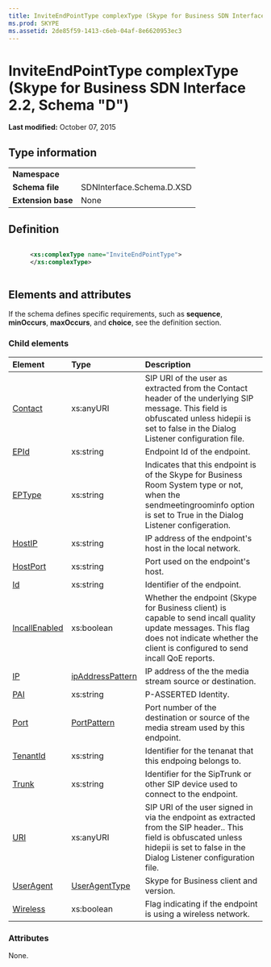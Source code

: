 ```yaml
---
title: InviteEndPointType complexType (Skype for Business SDN Interface 2.2, Schema "D")
ms.prod: SKYPE
ms.assetid: 2de85f59-1413-c6eb-04af-8e6620953ec3
---
```



# InviteEndPointType complexType (Skype for Business SDN Interface 2.2, Schema "D")

 **Last modified:** October 07, 2015
  
    
    


## Type information


|||
|:-----|:-----|
|**Namespace**||
|**Schema file**|SDNInterface.Schema.D.XSD |
|**Extension base**|None |
   

## Definition


```XML

      <xs:complexType name="InviteEndPointType">
      </xs:complexType>
      
```


## Elements and attributes

If the schema defines specific requirements, such as **sequence**, **minOccurs**, **maxOccurs**, and **choice**, see the definition section. 
  
    
    

### Child elements



|**Element**|**Type**|**Description**|
|:-----|:-----|:-----|
| [Contact](contact-element-inviteendpointtype-complextype.md)|xs:anyURI |SIP URI of the user as extracted from the Contact header of the underlying SIP message. This field is obfuscated unless hidepii is set to false in the Dialog Listener configuration file. |
| [EPId](epid-element-inviteendpointtype-complextype.md)|xs:string |Endpoint Id of the endpoint. |
| [EPType](eptype-element-inviteendpointtype-complextype.md)|xs:string |Indicates that this endpoint is of the Skype for Business Room System type or not, when the sendmeetingroominfo option is set to True in the Dialog Listener configeration. |
| [HostIP](hostip-element-inviteendpointtype-complextype.md)|xs:string |IP address of the endpoint's host in the local network. |
| [HostPort](hostport-element-inviteendpointtype-complextype.md)|xs:string |Port used on the endpoint's host. |
| [Id](id-element-inviteendpointtype-complextype.md)|xs:string |Identifier of the endpoint. |
| [IncallEnabled](incallenabled-element-inviteendpointtype-complextype.md)|xs:boolean |Whether the endpoint (Skype for Business client) is capable to send incall quality update messages. This flag does not indicate whether the client is configured to send incall QoE reports. |
| [IP](ip-element-inviteendpointtype-complextype.md)| [ipAddressPattern](ipaddresspattern-simpletype.md)|IP address of the the media stream source or destination. |
| [PAI](pai-element-inviteendpointtype-complextype.md)|xs:string |P-ASSERTED Identity. |
| [Port](port-element-inviteendpointtype-complextype.md)| [PortPattern](portpattern-simpletype.md)|Port number of the destination or source of the media stream used by this endpoint. |
| [TenantId](tenantid-element-inviteendpointtype-complextype.md)|xs:string |Identifier for the tenanat that this endpoing belongs to. |
| [Trunk](trunk-element-inviteendpointtype-complextype.md)|xs:string |Identifier for the SipTrunk or other SIP device used to connect to the endpoint. |
| [URI](uri-element-inviteendpointtype-complextype.md)|xs:anyURI |SIP URI of the user signed in via the endpoint as extracted from the SIP header.. This field is obfuscated unless hidepii is set to false in the Dialog Listener configuration file. |
| [UserAgent](useragent-element-inviteendpointtype-complextype.md)| [UserAgentType](useragenttype-complextype.md)|Skype for Business client and version. |
| [Wireless](wireless-element-inviteendpointtype-complextype.md)|xs:boolean |Flag indicating if the endpoint is using a wireless network. |
   

### Attributes

None. 
  
    
    

